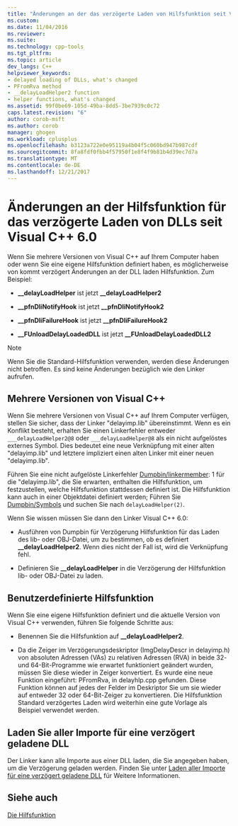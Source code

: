 ```yaml
---
title: "Änderungen an der das verzögerte Laden von Hilfsfunktion seit Visual C++ 6.0 | Microsoft Docs"
ms.custom: 
ms.date: 11/04/2016
ms.reviewer: 
ms.suite: 
ms.technology: cpp-tools
ms.tgt_pltfrm: 
ms.topic: article
dev_langs: C++
helpviewer_keywords:
- delayed loading of DLLs, what's changed
- PFromRva method
- __delayLoadHelper2 function
- helper functions, what's changed
ms.assetid: 99f0be69-105d-49ba-8dd5-3be7939c0c72
caps.latest.revision: "6"
author: corob-msft
ms.author: corob
manager: ghogen
ms.workload: cplusplus
ms.openlocfilehash: b3123a722e0e95119a4b04f5c060bd947b987cdf
ms.sourcegitcommit: 8fa8fdf0fbb4f57950f1e8f4f9b81b4d39ec7d7a
ms.translationtype: MT
ms.contentlocale: de-DE
ms.lasthandoff: 12/21/2017
---
```

# <a name="changes-in-the-dll-delayed-loading-helper-function-since-visual-c-60"></a>Änderungen an der Hilfsfunktion für das verzögerte Laden von DLLs seit Visual C++ 6.0
Wenn Sie mehrere Versionen von Visual C++ auf Ihrem Computer haben oder wenn Sie eine eigene Hilfsfunktion definiert haben, es möglicherweise von kommt verzögert Änderungen an der DLL laden Hilfsfunktion. Zum Beispiel:  
  
-   **__delayLoadHelper** ist jetzt **__delayLoadHelper2**  
  
-   **__pfnDliNotifyHook** ist jetzt **__pfnDliNotifyHook2**  
  
-   **__pfnDliFailureHook** ist jetzt **__pfnDliFailureHook2**  
  
-   **__FUnloadDelayLoadedDLL** ist jetzt **__FUnloadDelayLoadedDLL2**  
  
> [!NOTE]
>  Wenn Sie die Standard-Hilfsfunktion verwenden, werden diese Änderungen nicht betroffen. Es sind keine Änderungen bezüglich wie den Linker aufrufen.  
  
## <a name="multiple-versions-of-visual-c"></a>Mehrere Versionen von Visual C++  
 Wenn Sie mehrere Versionen von Visual C++ auf Ihrem Computer verfügen, stellen Sie sicher, dass der Linker "delayimp.lib" übereinstimmt. Wenn es ein Konflikt besteht, erhalten Sie einen Linkerfehler entweder `___delayLoadHelper2@8` oder `___delayLoadHelper@8` als ein nicht aufgelöstes externes Symbol. Dies bedeutet eine neue Verknüpfung mit einer alten "delayimp.lib" und letztere impliziert einen alten Linker mit einer neuen "delayimp.lib".  
  
 Führen Sie eine nicht aufgelöste Linkerfehler [Dumpbin/linkermember](../../build/reference/linkermember.md): 1 für die "delayimp.lib", die Sie erwarten, enthalten die Hilfsfunktion, um festzustellen, welche Hilfsfunktion stattdessen definiert ist. Die Hilfsfunktion kann auch in einer Objektdatei definiert werden; Führen Sie [Dumpbin/Symbols](../../build/reference/symbols.md) und suchen Sie nach `delayLoadHelper(2)`.  
  
 Wenn Sie wissen müssen Sie dann den Linker Visual C++ 6.0:  
  
-   Ausführen von Dumpbin für Verzögerung Hilfsfunktion für das Laden des lib- oder OBJ-Datei, um zu bestimmen, ob es definiert **__delayLoadHelper2**. Wenn dies nicht der Fall ist, wird die Verknüpfung fehl.  
  
-   Definieren Sie **__delayLoadHelper** in die Verzögerung der Hilfsfunktion lib- oder OBJ-Datei zu laden.  
  
## <a name="user-defined-helper-function"></a>Benutzerdefinierte Hilfsfunktion  
 Wenn Sie eine eigene Hilfsfunktion definiert und die aktuelle Version von Visual C++ verwenden, führen Sie folgende Schritte aus:  
  
-   Benennen Sie die Hilfsfunktion auf **__delayLoadHelper2**.  
  
-   Da die Zeiger im Verzögerungsdeskriptor (ImgDelayDescr in delayimp.h) von absoluten Adressen (VAs) zu relativen Adressen (RVA) in beide 32- und 64-Bit-Programme wie erwartet funktioniert geändert wurden, müssen Sie diese wieder in Zeiger konvertiert. Es wurde eine neue Funktion eingeführt: PFromRva, in delayhlp.cpp gefunden. Diese Funktion können auf jedes der Felder im Deskriptor Sie um sie wieder auf entweder 32 oder 64-Bit-Zeiger zu konvertieren. Die Hilfsfunktion Standard verzögertes Laden wird weiterhin eine gute Vorlage als Beispiel verwendet werden.  
  
## <a name="load-all-imports-for-a-delay-loaded-dll"></a>Laden Sie aller Importe für eine verzögert geladene DLL  
 Der Linker kann alle Importe aus einer DLL laden, die Sie angegeben haben, um die Verzögerung geladen werden. Finden Sie unter [Laden aller Importe für eine verzögert geladene DLL](../../build/reference/loading-all-imports-for-a-delay-loaded-dll.md) für Weitere Informationen.  
  
## <a name="see-also"></a>Siehe auch  
 [Die Hilfsfunktion](understanding-the-helper-function.md)
